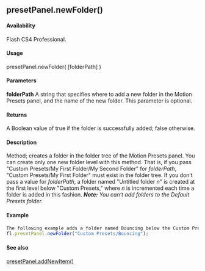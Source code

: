 ## presetPanel.newFolder()

#### Availability

Flash CS4 Professional.

#### Usage

presetPanel.newFolder( \[folderPath\] )

#### Parameters

**folderPath** A string that specifies where to add a new folder in the Motion Presets panel, and the name of the new folder. This parameter is optional.

#### Returns

A Boolean value of true if the folder is successfully added; false otherwise.

#### Description

Method; creates a folder in the folder tree of the Motion Presets panel. You can create only one new folder level with this method. That is, if you pass "Custom Presets/My First Folder/My Second Folder" for *folderPath*, "Custom Presets/My First Folder" must exist in the folder tree.
If you don’t pass a value for *folderPath*, a folder named "Untitled folder *n*" is created at the first level below "Custom Presets," where *n* is incremented each time a folder is added in this fashion.
***Note:** You can’t add folders to the Default Presets folder.*

#### Example

```javascript
The following example adds a folder named Bouncing below the Custom Presets folder:
fl.presetPanel.newFolder("Custom Presets/Bouncing");

```
#### See also

[presetPanel.addNewItem()](#!AdobeDocs/developers-animatesdk-docs/test/presetPanel_object/presetPanel.md)
